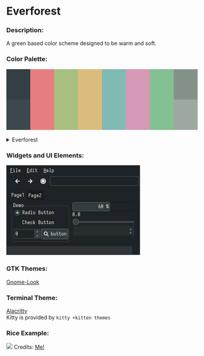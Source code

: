 # Everforest
### Description:
A green based color scheme designed to be warm and soft.

### Color Palette:

![](./everforest_palette.png)

<details>
<summary>Everforest</summary>
<table>
	<tr>
		<th>Colour</th>
		<th>Hex</th>
	</tr>
	<tr>
		<td>Background</td>
		<td><code>#343F44</code></td>
	</tr>
  <tr>
		<td>Background-bright</td>
		<td><code>#3D484D</code></td>
	</tr>
  <tr>
		<td>Red</td>
		<td><code>#E67E80</code></td>
	</tr>
  <tr>
		<td>Green</td>
		<td><code>#A7C080</code></td>
	</tr>
  <tr>
		<td>Yellow</td>
		<td><code>#DBBC7F</code></td>
  </tr>
  <tr>
		<td>Blue</td>
		<td><code>#7FBBB3</code></td>
	</tr>
  <tr>
		<td>Purple</td>
		<td><code>#D699B6</code></td>
	</tr>
  <tr>
		<td>Aqua</td>
		<td><code>#83C092</code></td>
	</tr>
  <tr>
		<td>Foreground</td>
		<td><code>#859289</code></td>
	</tr>
  <tr>
		<td>Foreground-Bright</td>
		<td><code>#9DA9A0</code></td>
	</tr>
</table>
</details>

### Widgets and UI Elements:

![](./everforest.png)

### GTK Themes:
[Gnome-Look](https://www.gnome-look.org/p/1695467)

### Terminal Theme:

[Alacritty](https://gist.github.com/sainnhe/6432f83181c4520ea87b5211fed27950)\
Kitty is provided by `kitty +kitten themes`

### Rice Example:

![](https://user-images.githubusercontent.com/109248529/247356751-87386519-cfb3-48d4-9b8d-2976411c8226.png)
Credits: [Me!](https://github.com/Narmis-E/openbox-everforest)
